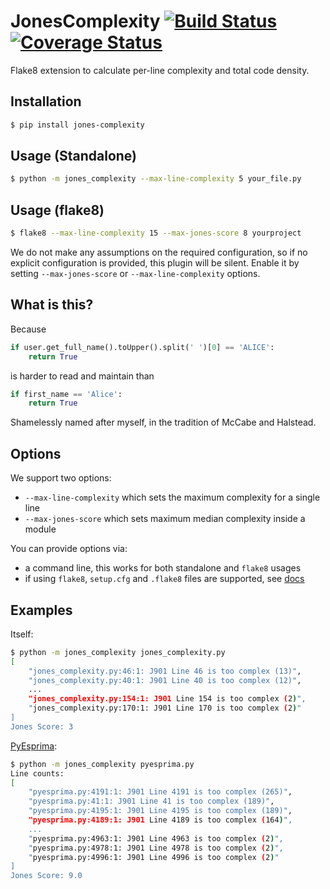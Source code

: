 # JonesComplexity [![Build Status](https://travis-ci.org/Miserlou/JonesComplexity.svg)](https://travis-ci.org/Miserlou/JonesComplexity) [![Coverage Status](https://coveralls.io/repos/github/Miserlou/JonesComplexity/badge.svg)](https://coveralls.io/github/Miserlou/JonesComplexity)

Flake8 extension to calculate per-line complexity and total code density.

## Installation

```bash
$ pip install jones-complexity
```

## Usage (Standalone)

```bash
$ python -m jones_complexity --max-line-complexity 5 your_file.py
```

## Usage (flake8)

```bash
$ flake8 --max-line-complexity 15 --max-jones-score 8 yourproject
```

We do not make any assumptions on the required configuration,
so if no explicit configuration is provided, this plugin will be silent.
Enable it by setting `--max-jones-score` or `--max-line-complexity` options.

## What is this?

Because

```python
if user.get_full_name().toUpper().split(' ')[0] == 'ALICE':
    return True
```

is harder to read and maintain than

```python
if first_name == 'Alice':
    return True
```

Shamelessly named after myself, in the tradition of McCabe and Halstead.

## Options

We support two options:

- `--max-line-complexity` which sets the maximum complexity for a single line
- `--max-jones-score` which sets maximum median complexity inside a module

You can provide options via:

- a command line, this works for both standalone and `flake8` usages
- if using `flake8`, `setup.cfg` and `.flake8` files are supported, see [docs](http://flake8.pycqa.org/en/latest/user/configuration.html)

## Examples

Itself:

```bash
$ python -m jones_complexity jones_complexity.py
[
    "jones_complexity.py:46:1: J901 Line 46 is too complex (13)",
    "jones_complexity.py:40:1: J901 Line 40 is too complex (12)",
    ...
    "jones_complexity.py:154:1: J901 Line 154 is too complex (2)",
    "jones_complexity.py:170:1: J901 Line 170 is too complex (2)"
]
Jones Score: 3
```

[PyEsprima](https://raw.githubusercontent.com/PiotrDabkowski/Js2Py/master/examples/pyesprima.py):

```bash
$ python -m jones_complexity pyesprima.py
Line counts:
[
    "pyesprima.py:4191:1: J901 Line 4191 is too complex (265)",
    "pyesprima.py:41:1: J901 Line 41 is too complex (189)",
    "pyesprima.py:4195:1: J901 Line 4195 is too complex (189)",
    "pyesprima.py:4189:1: J901 Line 4189 is too complex (164)",
    ...
    "pyesprima.py:4963:1: J901 Line 4963 is too complex (2)",
    "pyesprima.py:4978:1: J901 Line 4978 is too complex (2)",
    "pyesprima.py:4996:1: J901 Line 4996 is too complex (2)"
]
Jones Score: 9.0
```
